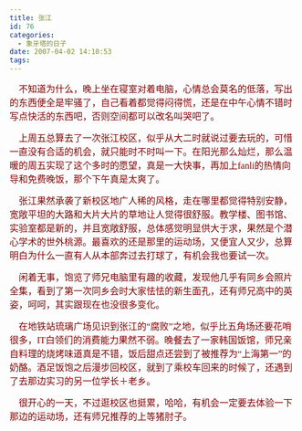 ```yaml
---
title: 张江
id: 76
categories:
  - 象牙塔的日子
date: 2007-04-02 14:10:53
tags:
---
```


<div id="msgcns!DA984E57EDE76A7C!941" class="bvMsg"><div>

<span style="font-family:宋体;"><font color="#800000" size="3">    不知道为什么，晚上坐在寝室对着电脑，心情总会莫名的低落，写出的东西便全是牢骚了，自己看着都觉得闷得慌，还是在中午心情不错时写点快活的东西吧，否则空间都可以改名叫哭吧了。</font></span>

<span style="font-family:宋体;"><font color="#800000" size="3">    上周五总算去了一次张江校区，似乎从大二时就说过要去玩的，可惜一直没有合适的机会，就只能时不时叫一下。</font></span><font color="#800000"><font size="3"><span style="font-family:宋体;">在阳光那么灿烂，那么温暖的周五实现了这个多时的愿望，真是一大快事，再加上</span><span lang="EN-US"><font face="Times New Roman">fanli</font></span><span style="font-family:宋体;">的热情向导和免费晚饭，那个下午真是太爽了。</span></font></font>

<span style="font-family:宋体;"><font color="#800000" size="3">    张江果然承袭了新校区地广人稀的风格，走在哪里都觉得特别安静，宽敞平坦的大路和大片大片的草地让人觉得很舒服。教学楼、图书馆、实验室都是新的，并且宽敞舒服，总体感觉明显供大于求，果然是个潜心学术的世外桃源。最喜欢的还是那里的运动场，又便宜人又少，总算明白为什么一直有人从本部奔过去打球了，有机会我也要试一次。</font></span>

<span style="font-family:宋体;"><font color="#800000" size="3">    闲着无事，饱览了师兄电脑里有趣的收藏，发现他几乎有同乡会照片全集，看到了第一次同乡会时大家怯怯的新生面孔，还有师兄高中的英姿，呵呵，其实跟现在也没很多变化。</font></span>

<font color="#800000"><font size="3"><span style="font-family:宋体;">    在地铁站琉璃广场见识到张江的“腐败”之地，似乎比五角场还要花哨很多，</span><span lang="EN-US"><font face="Times New Roman">IT</font></span><span style="font-family:宋体;">白领们的消费能力果然不弱。晚餐去了一家韩国饭馆，师兄亲自料理的烧烤味道真是不错，饭后甜点还尝到了被推荐为“上海第一”的奶酪。酒足饭饱之后漫步回校区，就到了乘校车回来的时候了，还遇到了去那边实习的另一位学长＋老乡。</span></font></font>

<span style="font-family:宋体;"><font color="#800000" size="3">    很开心的一天，不过逛校区也挺累，哈哈，有机会一定要去体验一下那边的运动场，还有师兄推荐的上等猪肘子。</font></span>
</div></div>